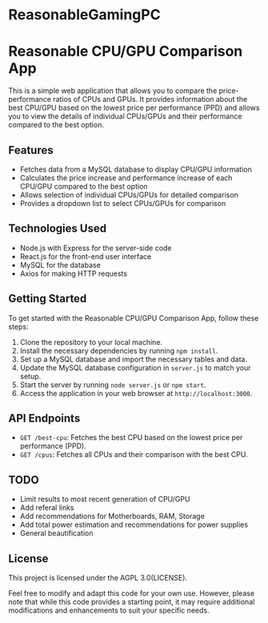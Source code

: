 # ReasonableGamingPC

# Reasonable CPU/GPU Comparison App

This is a simple web application that allows you to compare the price-performance ratios of CPUs and GPUs. It provides information about the best CPU/GPU based on the lowest price per performance (PPD) and allows you to view the details of individual CPUs/GPUs and their performance compared to the best option.

## Features

- Fetches data from a MySQL database to display CPU/GPU information
- Calculates the price increase and performance increase of each CPU/GPU compared to the best option
- Allows selection of individual CPUs/GPUs for detailed comparison
- Provides a dropdown list to select CPUs/GPUs for comparison

## Technologies Used

- Node.js with Express for the server-side code
- React.js for the front-end user interface
- MySQL for the database
- Axios for making HTTP requests

## Getting Started

To get started with the Reasonable CPU/GPU Comparison App, follow these steps:

1. Clone the repository to your local machine.
2. Install the necessary dependencies by running `npm install`.
3. Set up a MySQL database and import the necessary tables and data.
4. Update the MySQL database configuration in `server.js` to match your setup.
5. Start the server by running `node server.js` or `npm start`.
6. Access the application in your web browser at `http://localhost:3000`.

## API Endpoints

- `GET /best-cpu`: Fetches the best CPU based on the lowest price per performance (PPD).
- `GET /cpus`: Fetches all CPUs and their comparison with the best CPU.

## TODO
- Limit results to most recent generation of CPU/GPU
- Add referal links
- Add recommendations for Motherboards, RAM, Storage
- Add total power estimation and recommendations for power supplies
- General beautification

## License

This project is licensed under the AGPL 3.0(LICENSE).

Feel free to modify and adapt this code for your own use. However, please note that while this code provides a starting point, it may require additional modifications and enhancements to suit your specific needs.

